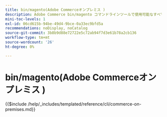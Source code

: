 ```yaml
---
title: bin/magento(Adobe Commerceオンプレミス )
description: Adobe Commerce bin/magento コマンドラインツールで使用可能なすべてのコマンド、引数、オプションについて説明します。
mini-toc-levels: 1
exl-id: 06cd615b-94be-49d4-9bce-0a33ec9bfd5a
recommendations: noDisplay, noCatalog
source-git-commit: 3b8b9d88e72722e5c72ab94f7d3e61b78a2cb136
workflow-type: tm+mt
source-wordcount: '26'
ht-degree: 0%

---
```


# bin/magento(Adobe Commerceオンプレミス )

{{$include /help/_includes/templated/reference/cli/commerce-on-premises.md}}
